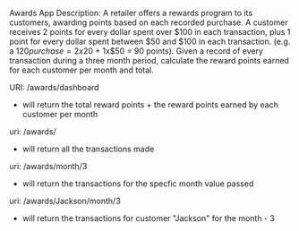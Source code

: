 Awards App
Description:
A retailer offers a rewards program to its customers, awarding points based on each recorded purchase.
A customer receives 2 points for every dollar spent over $100 in each transaction, plus 1 point for every dollar spent between $50 and $100 in each transaction. (e.g. a $120 purchase = 2x$20 + 1x$50 = 90 points).
Given a record of every transaction during a three month period, calculate the reward points earned for each customer per month and total.

URI: /awards/dashboard
- will return the total reward points + the reward points earned by each customer per month

uri: /awards/
- will return all the transactions made

uri: /awards/month/3
- will return the transactions for the specfic month value passed

uri: /awards/Jackson/month/3
- will return the transactions for customer "Jackson" for the month - 3 
